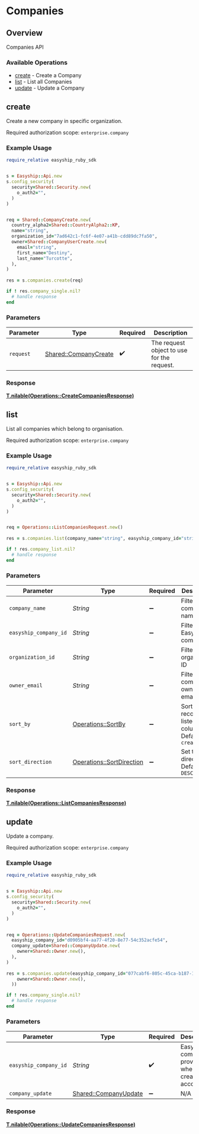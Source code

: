# Companies


## Overview

Companies API

### Available Operations

* [create](#create) - Create a Company
* [list](#list) - List all Companies
* [update](#update) - Update a Company

## create

Create a new company in specific organization.

Required authorization scope: `enterprise.company`


### Example Usage

```ruby
require_relative easyship_ruby_sdk


s = Easyship::Api.new
s.config_security(
  security=Shared::Security.new(
    o_auth2="",
  )
)


req = Shared::CompanyCreate.new(
  country_alpha2=Shared::CountryAlpha2::KP,
  name="string",
  organization_id="7ad642c1-fc6f-4e07-a41b-cdd89dc7fa50",
  owner=Shared::CompanyUserCreate.new(
    email="string",
    first_name="Destiny",
    last_name="Turcotte",
  ),
)
    
res = s.companies.create(req)

if ! res.company_single.nil?
  # handle response
end

```

### Parameters

| Parameter                                                     | Type                                                          | Required                                                      | Description                                                   |
| ------------------------------------------------------------- | ------------------------------------------------------------- | ------------------------------------------------------------- | ------------------------------------------------------------- |
| `request`                                                     | [Shared::CompanyCreate](../../models/shared/companycreate.md) | :heavy_check_mark:                                            | The request object to use for the request.                    |


### Response

**[T.nilable(Operations::CreateCompaniesResponse)](../../models/operations/createcompaniesresponse.md)**


## list

List all companies which belong to organisation.

Required authorization scope: `enterprise.company`


### Example Usage

```ruby
require_relative easyship_ruby_sdk


s = Easyship::Api.new
s.config_security(
  security=Shared::Security.new(
    o_auth2="",
  )
)


req = Operations::ListCompaniesRequest.new()
    
res = s.companies.list(company_name="string", easyship_company_id="string", organization_id="c184a429-302e-4aca-80db-f1718b882a50", owner_email="string", sort_by=Operations::SortBy::CREATED_AT, sort_direction=Operations::SortDirection::ASC)

if ! res.company_list.nil?
  # handle response
end

```

### Parameters

| Parameter                                                             | Type                                                                  | Required                                                              | Description                                                           |
| --------------------------------------------------------------------- | --------------------------------------------------------------------- | --------------------------------------------------------------------- | --------------------------------------------------------------------- |
| `company_name`                                                        | *String*                                                              | :heavy_minus_sign:                                                    | Filter by company name                                                |
| `easyship_company_id`                                                 | *String*                                                              | :heavy_minus_sign:                                                    | Filter by Easyship company ID                                         |
| `organization_id`                                                     | *String*                                                              | :heavy_minus_sign:                                                    | Filter by organization ID                                             |
| `owner_email`                                                         | *String*                                                              | :heavy_minus_sign:                                                    | Filter by company owner's email                                       |
| `sort_by`                                                             | [Operations::SortBy](../../models/operations/sortby.md)               | :heavy_minus_sign:                                                    | Sort records by listed columns. Default: `created_at`                 |
| `sort_direction`                                                      | [Operations::SortDirection](../../models/operations/sortdirection.md) | :heavy_minus_sign:                                                    | Set the sort direction. Default: `DESC`                               |


### Response

**[T.nilable(Operations::ListCompaniesResponse)](../../models/operations/listcompaniesresponse.md)**


## update

Update a company.

Required authorization scope: `enterprise.company`


### Example Usage

```ruby
require_relative easyship_ruby_sdk


s = Easyship::Api.new
s.config_security(
  security=Shared::Security.new(
    o_auth2="",
  )
)


req = Operations::UpdateCompaniesRequest.new(
  easyship_company_id="d0905bf4-aa77-4f20-8e77-54c352acfe54",
  company_update=Shared::CompanyUpdate.new(
    owner=Shared::Owner.new(),
  ),
)
    
res = s.companies.update(easyship_company_id="077cabf6-805c-45ca-b187-14355ad7d4e1", company_update=Shared::CompanyUpdate.new(
    owner=Shared::Owner.new(),
  ))

if ! res.company_single.nil?
  # handle response
end

```

### Parameters

| Parameter                                                     | Type                                                          | Required                                                      | Description                                                   |
| ------------------------------------------------------------- | ------------------------------------------------------------- | ------------------------------------------------------------- | ------------------------------------------------------------- |
| `easyship_company_id`                                         | *String*                                                      | :heavy_check_mark:                                            | Easyship company ID provided when creating the account        |
| `company_update`                                              | [Shared::CompanyUpdate](../../models/shared/companyupdate.md) | :heavy_minus_sign:                                            | N/A                                                           |


### Response

**[T.nilable(Operations::UpdateCompaniesResponse)](../../models/operations/updatecompaniesresponse.md)**

